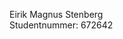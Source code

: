 <!-- 👋 Hi, I’m @ems672642
- 👀 I’m interested in ...
- 🌱 I’m currently learning ...
- 💞️ I’m looking to collaborate on ...
- 📫 How to reach me ...

ems672642/ems672642 is a ✨ special ✨ repository because its `README.md` (this file) appears on your GitHub profile.
You can click the Preview link to take a look at your changes.
--->

<p>Eirik Magnus Stenberg<br>
Studentnummer: 672642</p>
